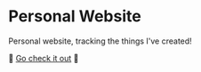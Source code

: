 # Personal Website

Personal website, tracking the things I've created!

🚀 [Go check it out](https://sirlich.github.io/) 🚀